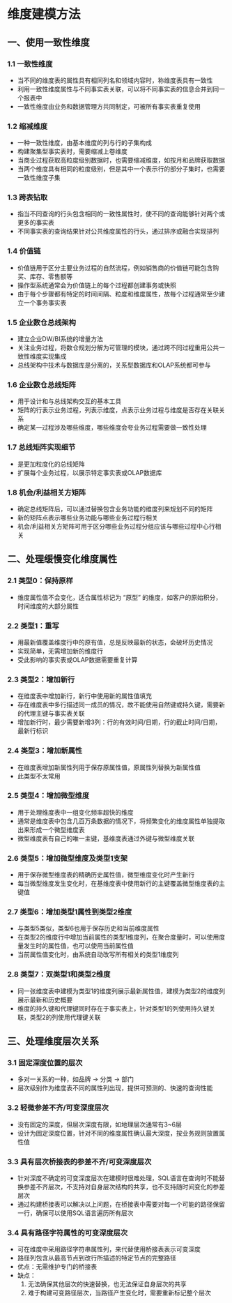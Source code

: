 # 维度建模方法

## 一、使用一致性维度

### 1.1 一致性维度

* 当不同的维度表的属性具有相同列名和领域内容时，称维度表具有一致性
* 利用一致性维度属性与不同事实表关联，可以将不同事实表的信息合并到同一个报表中
* 一致性维度由业务和数据管理方共同制定，可被所有事实表重复使用

### 1.2 缩减维度

* 一种一致性维度，由基本维度的列与行的子集构成
* 构建聚集型事实表时，需要缩减上卷维度
* 当商业过程获取高粒度级别数据时，也需要缩减维度，如按月和品牌获取数据
* 当两个维度具有相同的粒度级别，但是其中一个表示行的部分子集时，也需要一致性维度子集

### 1.3 跨表钻取

* 指当不同查询的行头包含相同的一致性属性时，使不同的查询能够针对两个或更多的事实表
* 不同事实表的查询结果针对公共维度属性的行头，通过排序或融合实现排列

### 1.4 价值链

* 价值链用于区分主要业务过程的自然流程，例如销售商的价值链可能包含购买、库存、零售额等
* 操作型系统通常会为价值链上的每个过程都创建事务或快照
* 由于每个步骤都有特定的时间间隔、粒度和维度属性，故每个过程通常至少建立一个事务事实表

### 1.5 企业数仓总线架构

* 建立企业DW/BI系统的增量方法
* 关注业务过程，将数仓规划分解为可管理的模块，通过跨不同过程重用公共一致性维度实现集成
* 总线架构中技术与数据库是分离的，关系型数据库和OLAP系统都可参与

### 1.6 企业数仓总线矩阵

* 用于设计和与总线架构交互的基本工具
* 矩阵的行表示业务过程，列表示维度，点表示业务过程与维度是否存在关联关系
* 确定某一过程涉及哪些维度，哪些维度会夸业务过程需要做一致性处理

### 1.7 总线矩阵实现细节

* 是更加粒度化的总线矩阵
* 扩展每个业务过程，以展示特定事实表或OLAP数据库

### 1.8 机会/利益相关方矩阵

* 确定总线矩阵后，可以通过替换包含业务功能的维度列来规划不同的矩阵
* 新的矩阵点表示哪些业务功能与哪些业务过程行相关
* 机会/利益相关方矩阵可用于区分哪些业务过程分组应该与哪些过程中心行相关

## 二、处理缓慢变化维度属性

### 2.1 类型0：保持原样

* 维度属性值不会变化，适合属性标记为 “原型” 的维度，如客户的原始积分，时间维度的大部分属性

### 2.2 类型1：重写

* 用最新值覆盖维度行中的原有值，总是反映最新的状态，会破坏历史情况
* 实现简单，无需增加新的维度行
* 受此影响的事实表或OLAP数据需要重复计算

### 2.3 类型2：增加新行

* 在维度表中增加新行，新行中使用新的属性值填充
* 存在维度表中多行描述同一成员的情况，故不能使用自然键或持久键，需要新的代理主键与事实表关联
* 增加新行时，最少需要新增3列：行的有效时间/日期，行的截止时间/日期，最新行标识

### 2.4 类型3：增加新属性

* 在维度表增加新属性列用于保存原属性值，原属性列替换为新属性值
* 此类型不太常用

### 2.5 类型4：增加微型维度

* 用于处理维度表中一组变化频率超快的维度
* 通常是维度表中包含几百万条数据的情况下，将频繁变化的维度属性单独提取出来形成一个微型维度表
* 微型维度表有自己的唯一主键，基维度表通过外键与微型维度关联

### 2.6 类型5：增加微型维度及类型1支架

* 用于保存微型维度表的精确历史属性值，微型维度变化时产生新行
* 每当微型维度发生变化时，在基维度表中使用新行的主键覆盖微型维度表的主键值

### 2.7 类型6：增加类型1属性到类型2维度

* 与类型5类似，类型6也用于保存历史和当前维度属性
* 在类型2的维度行中增加当前属性的类型1维度列，在聚合度量时，可以使用度量发生时的属性值，也可以使用当前属性值
* 当前属性值变化时，由系统自动改写所有相关的类型1维度列

### 2.8 类型7：双类型1和类型2维度

* 同一张维度表中建模为类型1的维度列展示最新属性值，建模为类型2的维度列展示最新和历史概要
* 维度的持久键和代理键同时存在于事实表上，针对类型1的列使用持久键关联，类型2的列使用代理键关联

## 三、处理维度层次关系

### 3.1 固定深度位置的层次

* 多对一关系的一种，如品牌 -> 分类 -> 部门
* 层次级别作为维度表不同的属性列出现，提供可预测的、快速的查询性能

### 3.2 轻微参差不齐/可变深度层次

* 没有固定的深度，但层次深度有限，如地理层次通常有3~6层
* 设计为固定深度位置，针对不同的维度属性确认最大深度，按业务规则放置属性值

### 3.3 具有层次桥接表的参差不齐/可变深度层次

* 针对深度不确定的可变深度层次在建模时很难处理，SQL语言在查询时不能替换参差不齐层次，不支持对自身层次结构的共享，也不支持随时间变化的参差层次
* 通过构建桥接表可以解决以上问题，在桥接表中需要对每一个可能的路径保留一行，确保可以使用SQL语言遍历所有层次

### 3.4 具有路径字符属性的可变深度层次

* 可在维度中采用路径字符串属性列，来代替使用桥接表表示可变深度
* 路径列包含从最高节点到改行所描述的特定节点的完整路径
* 优点：无需维护专门的桥接表
* 缺点：
  1. 无法确保其他层次的快速替换，也无法保证自身层次的共享
  2. 难于构建可变路径层次，当路径产生变化时，需要重新标记整个层次
